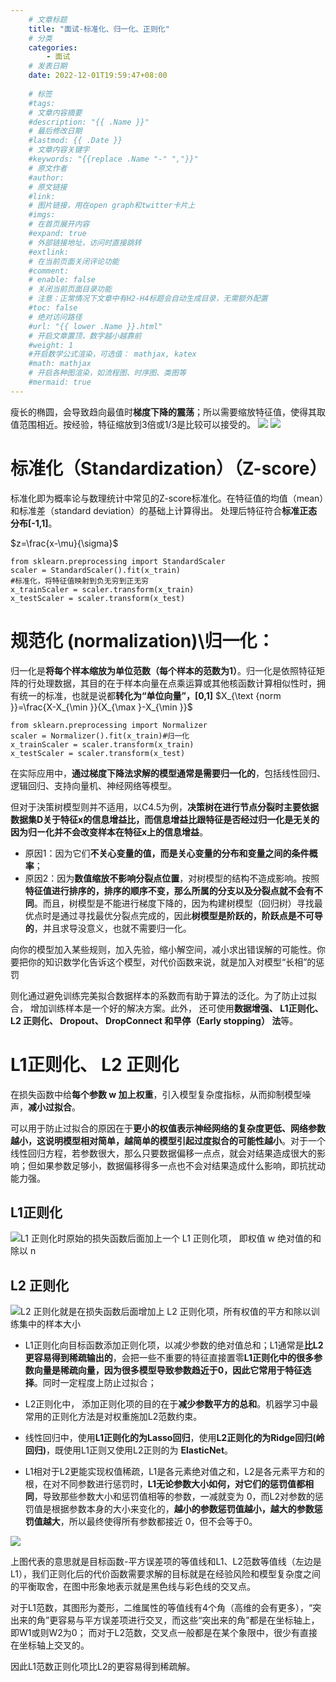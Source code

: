 ```yaml
---
    # 文章标题
    title: "面试-标准化、归一化、正则化"
    # 分类
    categories: 
        - 面试
    # 发表日期
    date: 2022-12-01T19:59:47+08:00
    
    # 标签
    #tags:
    # 文章内容摘要
    #description: "{{ .Name }}" 
    # 最后修改日期
    #lastmod: {{ .Date }}
    # 文章内容关键字
    #keywords: "{{replace .Name "-" ","}}"
    # 原文作者
    #author:
    # 原文链接
    #link:
    # 图片链接，用在open graph和twitter卡片上
    #imgs:
    # 在首页展开内容
    #expand: true
    # 外部链接地址，访问时直接跳转
    #extlink:
    # 在当前页面关闭评论功能
    #comment:
    # enable: false
    # 关闭当前页面目录功能
    # 注意：正常情况下文章中有H2-H4标题会自动生成目录，无需额外配置
    #toc: false
    # 绝对访问路径
    #url: "{{ lower .Name }}.html"
    # 开启文章置顶，数字越小越靠前
    #weight: 1
    #开启数学公式渲染，可选值： mathjax, katex
    #math: mathjax
    # 开启各种图渲染，如流程图、时序图、类图等
    #mermaid: true
--- 
```






瘦长的椭圆，会导致趋向最值时**梯度下降的震荡**；所以需要缩放特征值，使得其取值范围相近。按经验，特征缩放到3倍或1/3是比较可以接受的。
![](https://upload-images.jianshu.io/upload_images/18339009-7b8e05b9f479e6b8.png?imageMogr2/auto-orient/strip%7CimageView2/2/w/1240)
![](https://upload-images.jianshu.io/upload_images/18339009-e94b1c23eb15233a?imageMogr2/auto-orient/strip%7CimageView2/2/w/1240)




# 标准化（Standardization）（Z-score）
标准化即为概率论与数理统计中常见的Z-score标准化。在特征值的均值（mean）和标准差（standard deviation）的基础上计算得出。
处理后特征符合**标准正态分布[-1,1]**。

$z=\frac{x-\mu}{\sigma}$
```
from sklearn.preprocessing import StandardScaler
scaler = StandardScaler().fit(x_train)  
#标准化，将特征值映射到负无穷到正无穷
x_trainScaler = scaler.transform(x_train) 
x_testScaler = scaler.transform(x_test)
```


# 规范化 (normalization)\归一化：
归一化是**将每个样本缩放为单位范数（每个样本的范数为1）**。归一化是依照特征矩阵的行处理数据，其目的在于样本向量在点乘运算或其他核函数计算相似性时，拥有统一的标准，也就是说都**转化为“单位向量”，[0,1]**
$X_{\text {norm }}=\frac{X-X_{\min }}{X_{\max }-X_{\min }}$



```
from sklearn.preprocessing import Normalizer
scaler = Normalizer().fit(x_train)#归一化
x_trainScaler = scaler.transform(x_train)
x_testScaler = scaler.transform(x_test)  
```

在实际应用中，**通过梯度下降法求解的模型通常是需要归一化的**，包括线性回归、逻辑回归、支持向量机、神经网络等模型。

但对于決策树模型则并不适用，以C4.5为例，**决策树在进行节点分裂时主要依据数据集D关于特征x的信息增益比，而信息增益比跟特征是否经过归一化是无关的因为归ー化并不会改变样本在特征x上的信息增益**。

- 原因1：因为它们**不关心变量的值，而是关心变量的分布和变量之间的条件概率**；
- 原因2：因为**数值缩放不影响分裂点位置**，对树模型的结构不造成影响。按照**特征值进行排序的，排序的顺序不变，那么所属的分支以及分裂点就不会有不同**。而且，树模型是不能进行梯度下降的，因为构建树模型（回归树）寻找最优点时是通过寻找最优分裂点完成的，因此**树模型是阶跃的，阶跃点是不可导的**，并且求导没意义，也就不需要归一化。







向你的模型加入某些规则，加入先验，缩小解空间，减小求出错误解的可能性。你要把你的知识数学化告诉这个模型，对代价函数来说，就是加入对模型“长相”的惩罚

则化通过避免训练完美拟合数据样本的系数而有助于算法的泛化。为了防止过拟合， 增加训练样本是一个好的解决方案。此外， 还可使用**数据增强、 L1正则化、 L2 正则化、 Dropout、 DropConnect 和早停（Early stopping） 法**等。

# L1正则化、 L2 正则化
在损失函数中给**每个参数 w 加上权重**，引入模型复杂度指标，从而抑制模型噪声，**减小过拟合**。 

可以用于防止过拟合的原因在于**更小的权值表示神经网络的复杂度更低、网络参数越小，这说明模型相对简单，越简单的模型引起过度拟合的可能性越小**。对于一个线性回归方程，若参数很大，那么只要数据偏移一点点，就会对结果造成很大的影响；但如果参数足够小，数据偏移得多一点也不会对结果造成什么影响，即抗扰动能力强。

## L1正则化
![L1 正则化时原始的损失函数后面加上一个 L1 正则化项， 即权值 w 绝对值的和除以 n](https://upload-images.jianshu.io/upload_images/18339009-3a8edd4d8c144f16.png?imageMogr2/auto-orient/strip%7CimageView2/2/w/1240)
##  L2 正则化
![L2 正则化就是在损失函数后面增加上 L2 正则化项，所有权值的平方和除以训练集中的样本大小](https://upload-images.jianshu.io/upload_images/18339009-24b804ecfe54eef4.png?imageMogr2/auto-orient/strip%7CimageView2/2/w/1240)

-  L1正则化向目标函数添加正则化项，以减少参数的绝对值总和；L1通常是**比L2更容易得到稀疏输出的**，会把一些不重要的特征直接置零**L1正则化中的很多参数向量是稀疏向量，因为很多模型导致参数趋近于0，因此它常用于特征选择**。同时一定程度上防止过拟合； 

- L2正则化中， 添加正则化项的目的在于**减少参数平方的总和**。机器学习中最常用的正则化方法是对权重施加L2范数约束。

- 线性回归中，使用**L1正则化的为Lasso回归**，使用**L2正则化的为Ridge回归(岭回归)**，既使用L1正则又使用L2正则的为 **ElasticNet**。

- L1相对于L2更能实现权值稀疏，L1是各元素绝对值之和，L2是各元素平方和的根，在对不同参数进行惩罚时，**L1无论参数大小如何，对它们的惩罚值都相同**，导致那些参数大小和惩罚值相等的参数，一减就变为 0，而L2对参数的惩罚值是根据参数本身的大小来变化的，**越小的参数惩罚值越小，越大的参数惩罚值越大**，所以最终使得所有参数都接近 0，但不会等于0。

![](https://upload-images.jianshu.io/upload_images/18339009-80f4594af295dd20.png?imageMogr2/auto-orient/strip%7CimageView2/2/w/1240)

上图代表的意思就是目标函数-平方误差项的等值线和L1、L2范数等值线（左边是L1），我们正则化后的代价函数需要求解的目标就是在经验风险和模型复杂度之间的平衡取舍，在图中形象地表示就是黑色线与彩色线的交叉点。

对于L1范数，其图形为菱形，二维属性的等值线有4个角（高维的会有更多），“突出来的角”更容易与平方误差项进行交叉，而这些“突出来的角”都是在坐标轴上，即W1或则W2为0；
而对于L2范数，交叉点一般都是在某个象限中，很少有直接在坐标轴上交叉的。

因此L1范数正则化项比L2的更容易得到稀疏解。